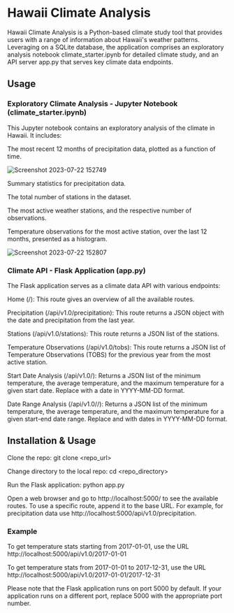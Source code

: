 # Hawaii Climate Analysis

Hawaii Climate Analysis is a Python-based climate study tool that provides users with a range of information about Hawaii's weather patterns. Leveraging on a SQLite database, the application comprises an exploratory analysis notebook climate_starter.ipynb for detailed climate study, and an API server app.py that serves key climate data endpoints.

## Usage

### Exploratory Climate Analysis - Jupyter Notebook (climate_starter.ipynb)

This Jupyter notebook contains an exploratory analysis of the climate in Hawaii. It includes:

The most recent 12 months of precipitation data, plotted as a function of time.

![Screenshot 2023-07-22 152749](https://github.com/ehsanshahrabi/sqlalchemy-challenge/assets/124327258/9810fde5-8011-4a9d-9be7-b48759b6bf32)

Summary statistics for precipitation data.

The total number of stations in the dataset.

The most active weather stations, and the respective number of observations.

Temperature observations for the most active station, over the last 12 months, presented as a histogram.

![Screenshot 2023-07-22 152807](https://github.com/ehsanshahrabi/sqlalchemy-challenge/assets/124327258/2bc335af-ea15-44d0-b872-060a930edbd9)


### Climate API - Flask Application (app.py)
The Flask application serves as a climate data API with various endpoints:

Home (/): This route gives an overview of all the available routes.

Precipitation (/api/v1.0/precipitation): This route returns a JSON object with the date and precipitation from the last year.

Stations (/api/v1.0/stations): This route returns a JSON list of the stations.

Temperature Observations (/api/v1.0/tobs): This route returns a JSON list of Temperature Observations (TOBS) for the previous year from the most active station.

Start Date Analysis (/api/v1.0/<start>): Returns a JSON list of the minimum temperature, the average temperature, and the maximum temperature for a given start date. Replace <start> with a date in YYYY-MM-DD format.

Date Range Analysis (/api/v1.0/<start>/<end>): Returns a JSON list of the minimum temperature, the average temperature, and the maximum temperature for a given start-end date range. Replace <start> and <end> with dates in YYYY-MM-DD format.

## Installation & Usage

Clone the repo: git clone <repo_url>

Change directory to the local repo: cd <repo_directory>

Run the Flask application: python app.py

Open a web browser and go to http://localhost:5000/ to see the available routes. To use a specific route, append it to the base URL. For example, for precipitation data use http://localhost:5000/api/v1.0/precipitation.

### Example

To get temperature stats starting from 2017-01-01, use the URL http://localhost:5000/api/v1.0/2017-01-01

To get temperature stats from 2017-01-01 to 2017-12-31, use the URL http://localhost:5000/api/v1.0/2017-01-01/2017-12-31

Please note that the Flask application runs on port 5000 by default. If your application runs on a different port, replace 5000 with the appropriate port number.
